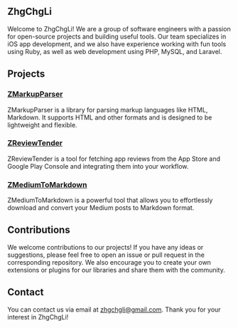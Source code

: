 ## ZhgChgLi
Welcome to ZhgChgLi! We are a group of software engineers with a passion for open-source projects and building useful tools. Our team specializes in iOS app development, and we also have experience working with fun tools using Ruby, as well as web development using PHP, MySQL, and Laravel.

## Projects
### [ZMarkupParser](https://github.com/ZhgChgLi/ZMarkupParser)
ZMarkupParser is a library for parsing markup languages like HTML, Markdown.
It supports HTML and other formats and is designed to be lightweight and flexible.

### [ZReviewTender](https://github.com/ZhgChgLi/ZReviewTender)
ZReviewTender is a tool for fetching app reviews from the App Store and Google Play Console and integrating them into your workflow.

### [ZMediumToMarkdown](https://github.com/ZhgChgLi/ZMediumToMarkdown)
ZMediumToMarkdown is a powerful tool that allows you to effortlessly download and convert your Medium posts to Markdown format. 

## Contributions
We welcome contributions to our projects! If you have any ideas or suggestions, please feel free to open an issue or pull request in the corresponding repository.
We also encourage you to create your own extensions or plugins for our libraries and share them with the community.

## Contact
You can contact us via email at zhgchgli@gmail.com. Thank you for your interest in ZhgChgLi!
